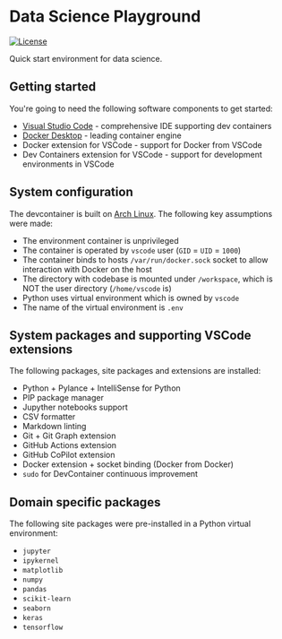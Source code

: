 # Data Science Playground

[![License](https://img.shields.io/badge/license-MIT-green)](./LICENSE)

Quick start environment for data science.

## Getting started

You're going to need the following software components to get started:

* [Visual Studio Code](https://code.visualstudio.com/) - comprehensive IDE supporting dev containers
* [Docker Desktop](https://www.docker.com/products/docker-desktop/) - leading container engine
* Docker extension for VSCode - support for Docker from VSCode
* Dev Containers extension for VSCode - support for development environments in VSCode

## System configuration

The devcontainer is built on [Arch Linux](https://archlinux.org/). The following key assumptions
were made:

* The environment container is unprivileged
* The container is operated by `vscode` user (`GID` = `UID` = `1000`)
* The container binds to hosts `/var/run/docker.sock` socket to allow interaction with Docker on
the host
* The directory with codebase is mounted under `/workspace`, which is NOT the user directory
(`/home/vscode` is)
* Python uses virtual environment which is owned by `vscode`
* The name of the virtual environment is `.env`

## System packages and supporting VSCode extensions

The following packages, site packages and extensions are installed:

* Python + Pylance + IntelliSense for Python
* PIP package manager
* Jupyther notebooks support
* CSV formatter
* Markdown linting
* Git + Git Graph extension
* GitHub Actions extension
* GitHub CoPilot extension
* Docker extension + socket binding (Docker from Docker)
* `sudo` for DevContainer continuous improvement

## Domain specific packages

The following site packages were pre-installed in a Python virtual environment:

* `jupyter`
* `ipykernel`
* `matplotlib`
* `numpy`
* `pandas`
* `scikit-learn`
* `seaborn`
* `keras`
* `tensorflow`
